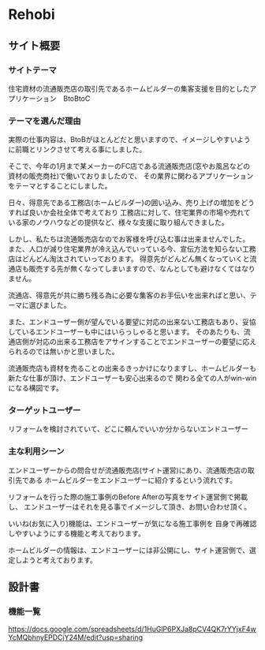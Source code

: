 # Rehobi

## サイト概要

### サイトテーマ
住宅資材の流通販売店の取引先であるホームビルダーの集客支援を目的としたアプリケーション　BtoBtoC

### テーマを選んだ理由
実際の仕事内容は、BtoBがほとんどだと思いますので、イメージしやすいように前職とリンクさせて考える事にしました。

そこで、今年の1月まで某メーカーのFC店である流通販売店(窓やお風呂などの資材の販売商社)で働いておりましたので、
その業界に関わるアプリケーションをテーマとすることにしました。

日々、得意先である工務店(ホームビルダー)の囲い込み、売り上げの増加をどうすれば良いか会社全体で考えており
工務店に対して、住宅業界の市場や売れている家のノウハウなどの提供など、様々な支援に取り組んできました。

しかし、私たちは流通販売店なのでお客様を呼び込む事は出来ませんでした。
また、人口が減り住宅業界が冷え込んでいっている今、宣伝方法を知らない工務店はどんどん淘汰されていっております。
得意先がどんどん無くなっていくと流通店も販売する先が無くなってしまいますので、なんとしても避けなくてはなりません。

流通店、得意先が共に勝ち残る為に必要な集客のお手伝いを出来ればと思い、テーマに選びました。

また、エンドユーザー側が望んでいる要望に対応の出来ない工務店もあり、妥協しているエンドユーザーも中にはいらっしゃると思います。
そのあたりも、流通店側が対応の出来る工務店をアサインすることでエンドユーザーの要望に応えられるのでは無いかと思いました。

流通販売店も資材を売ることの出来るきっかけになりますし、ホームビルダーも新たな仕事が頂け、エンドユーザーも安心出来るので
関わる全ての人がwin-winになる構図です。

### ターゲットユーザー
リフォームを検討されていて、どこに頼んでいいか分からないエンドユーザー

### 主な利用シーン
エンドユーザーからの問合せが流通販売店(サイト運営)にあり、流通販売店の取引先である
ホームビルダーをエンドユーザーに紹介するという流れです。

リフォームを行った際の施工事例のBefore Afterの写真をサイト運営側で掲載し、
エンドユーザーはそれを見る事でイメージして頂き、お問い合わせ頂く。

いいね(お気に入り)機能は、エンドユーザーが気になる施工事例を
自身で再確認しやすいようにする機能と考えております。

ホームビルダーの情報は、エンドユーザーには非公開にし、サイト運営側で、選定しようと考えております。

## 設計書

### 機能一覧
https://docs.google.com/spreadsheets/d/1HuGlP6PXJa8pCV4QK7rYYjxF4wYcMQbhnyEPDCjY24M/edit?usp=sharing


